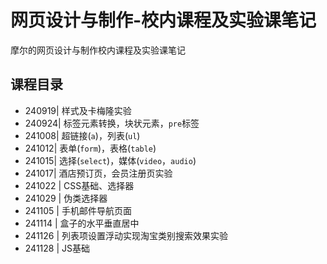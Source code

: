 # 网页设计与制作-校内课程及实验课笔记
摩尔的网页设计与制作校内课程及实验课笔记
## 课程目录
* 240919| 样式及卡梅隆实验
* 240924| 标签元素转换，块状元素，`pre`标签
* 241008| 超链接(`a`)，列表(`ul`)
* 241012| 表单(`form`)，表格(`table`)
* 241015| 选择(`select`)，媒体(`video`，`audio`)
* 241017| 酒店预订页，会员注册页实验
* 241022 | CSS基础、选择器
* 241029 | 伪类选择器
* 241105 | 手机邮件导航页面
* 241114 | 盒子的水平垂直居中
* 241126 | 列表项设置浮动实现淘宝类别搜索效果实验
* 241128 | JS基础